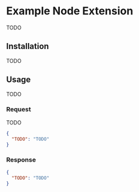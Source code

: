 # Example Node Extension

TODO

## Installation

TODO

## Usage

TODO

### Request

TODO

```json
{
  "TODO": "TODO"
}
```

### Response

```json
{
  "TODO": "TODO"
}
```
